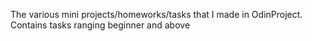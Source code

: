 The various mini projects/homeworks/tasks that I made in OdinProject. Contains tasks ranging beginner and above
